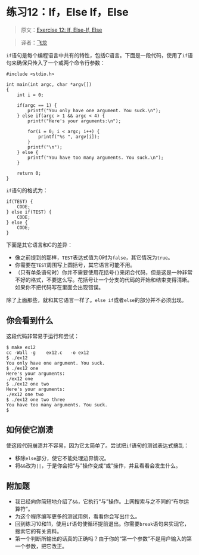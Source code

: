 # 练习12：If，Else If，Else

> 原文：[Exercise 12: If, Else-If, Else](http://c.learncodethehardway.org/book/ex12.html)

> 译者：[飞龙](https://github.com/wizardforcel)

`if`语句是每个编程语言中共有的特性，包括C语言。下面是一段代码，使用了`if`语句来确保只传入了一个或两个命令行参数：

```
#include <stdio.h>

int main(int argc, char *argv[])
{
    int i = 0;

    if(argc == 1) {
        printf("You only have one argument. You suck.\n");
    } else if(argc > 1 && argc < 4) {
        printf("Here's your arguments:\n");

        for(i = 0; i < argc; i++) {
            printf("%s ", argv[i]);
        }
        printf("\n");
    } else {
        printf("You have too many arguments. You suck.\n");
    }

    return 0;
}
```

`if`语句的格式为：

```
if(TEST) {
    CODE;
} else if(TEST) {
    CODE;
} else {
    CODE;
}
```

下面是其它语言和C的差异：

+ 像之前提到的那样，`TEST`表达式值为0时为`false`，其它情况为`true`。
+ 你需要在`TEST`周围写上圆括号，其它语言可能不用。
+ （只有单条语句时）你并不需要使用花括号`{}`来闭合代码，但是这是一种非常不好的格式，不要这么写。花括号让一个分支的代码的开始和结束变得清晰。如果你不把代码写在里面会出现错误。

除了上面那些，就和其它语言一样了。`else if`或者`else`的部分并不必须出现。

## 你会看到什么

这段代码非常易于运行和尝试：

```
$ make ex12
cc -Wall -g    ex12.c   -o ex12
$ ./ex12
You only have one argument. You suck.
$ ./ex12 one
Here's your arguments:
./ex12 one 
$ ./ex12 one two
Here's your arguments:
./ex12 one two 
$ ./ex12 one two three
You have too many arguments. You suck.
$
```

## 如何使它崩溃

使这段代码崩溃并不容易，因为它太简单了。尝试把`if`语句的测试表达式搞乱：

+ 移除`else`部分，使它不能处理边界情况。
+ 将`&&`改为`||`，于是你会把“与”操作变成“或”操作，并且看看会发生什么。

## 附加题

+ 我已经向你简短地介绍了`&&`，它执行“与”操作。上网搜索与之不同的“布尔运算符”。
+ 为这个程序编写更多的测试用例，看看你会写出什么。
+ 回到练习10和11，使用`if`语句使循环提前退出。你需要`break`语句来实现它，搜索它的有关资料。
+ 第一个判断所输出的话真的正确吗？由于你的“第一个参数”不是用户输入的第一个参数，把它改正。